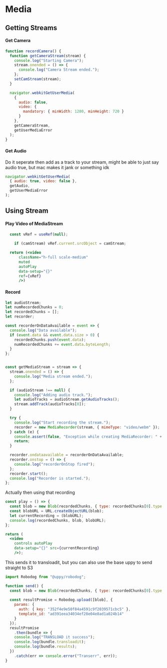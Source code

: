 # Media

## Getting Streams

#### Get Camera

```javascript
function recordCamera() {
  function getCameraStream(stream) {
    console.log("Starting Camera");
    stream.onended = () => {
      console.log("Camera Stream ended.");
    };
    setCamStream(stream);
  }

  navigator.webkitGetUserMedia(
    {
      audio: false,
      video: {
        mandatory: { minWidth: 1280, minHeight: 720 }
      }
    },
    getCameraStream,
    getUserMediaError
  );
}
```

#### Get Audio

Do it seperate then add as a track to your stream, might be able to just say audio true, but mac makes it jank or something idk

```javascript
navigator.webkitGetUserMedia(
  { audio: true, video: false },
  getAudio,
  getUserMediaError
);
```

## Using Stream

#### Play Video of MediaStream

```jsx
  const vRef = useRef(null);
  
	if (camStream) vRef.current.srcObject = camStream;

  return (<video
      className="h-full scale-medium"
      muted
      autoPlay
      data-setup="{}"
      ref={vRef}
      />)
```

#### Record

```javascript
let audioStream;
let numRecordedChunks = 0;
let recordedChunks = [];
let recorder;

const recorderOnDataAvailable = event => {
  console.log("Data available");
  if (event.data && event.data.size > 0) {
    recordedChunks.push(event.data);
    numRecordedChunks += event.data.byteLength;
  }
};


const getMediaStream = stream => {
  stream.onended = () => {
    console.log("Media stream ended.");
  };

  if (audioStream !== null) {
    console.log("Adding audio track.");
    let audioTracks = audioStream.getAudioTracks();
    stream.addTrack(audioTracks[0]);
  }

  try {
    console.log("Start recording the stream.");
    recorder = new MediaRecorder(stream, { mimeType: "video/webm" });
  } catch (e) {
    console.assert(false, "Exception while creating MediaRecorder: " + e);
    return;
  }

  recorder.ondataavailable = recorderOnDataAvailable;
  recorder.onstop = () => {
    console.log("recorderOnStop fired");
  };
  recorder.start();
  console.log("Recorder is started.");
};
```

Actually then using that recording

```jsx
const play = () => {
  const blob = new Blob(recordedChunks, { type: recordedChunks[0].type });
  const blobURL = URL.createObjectURL(blob);
  let currentRecording = (blobURL);
  console.log(recordedChunks, blob, blobURL);
};

return (
  <video 
  	controls autoPlay 
  	data-setup="{}" src={currentRecording} 
	/>);
```

This sends it to transloadit, but you can also use the base uppy to send straight to S3

```javascript
import Robodog from "@uppy/robodog";

function send() {
  const blob = new Blob(recordedChunks, { type: recordedChunks[0].type });
	
  const resultPromise = Robodog.upload([blob], {
    params: {
      auth: { key: "352f4e9e50f84a4591c9f2039571cbc5" },
      template_id: "ad391eea34034ef28e04e8ad1a024b14"
    }
  });
  resultPromise
    .then(bundle => {
    console.log("TRANSLOAD it success");
    console.log(bundle.transloadit);
    console.log(bundle.results); 
  })
    .catch(err => console.error("Transerr", err));
}
```

